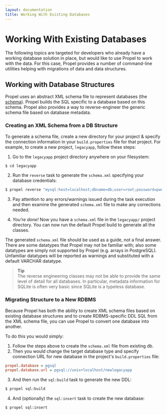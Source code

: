 ```yaml
---
layout: documentation
title: Working With Existing Databases
---
```


# Working With Existing Databases #

The following topics are targeted for developers who already have a working database solution in place, but would like to use Propel to work with the data. For this case, Propel provides a number of command-line utilities helping with migrations of data and data structures.

## Working with Database Structures ##

Propel uses an abstract XML schema file to represent databases (the [schema](../reference/schema)). Propel builds the SQL specific to a database based on this schema. Propel also provides a way to reverse-engineer the generic schema file based on database metadata.

### Creating an XML Schema from a DB Structure ###

To generate a schema file, create a new directory for your project & specify the connection information in your `build.properties` file for that project. For example, to create a new project, `legacyapp`, follow these steps:

 1. Go to the `legacyapp` project directory anywhere on your filesystem:

  ```bash
  $ cd legacyapp
  ```

 2. Run the `reverse` task to generate the `schema.xml` specifying your database credentials:

  ```bash
  $ propel reverse "mysql:host=localhost;dbname=db;user=root;password=pwd"
  ```

 3. Pay attention to any errors/warnings issued during the task execution and then examine the generated `schema.xml` file to make any corrections needed.

 4. _You're done!_ Now you have a `schema.xml` file in the `legacyapp/` project directory. You can now run the default Propel build to generate all the classes.

The generated `schema.xml` file should be used as a guide, not a final answer. There are some datatypes that Propel may not be familiar with; also some datatypes are simply not supported by Propel (e.g. arrays in PostgreSQL). Unfamiliar datatypes will be reported as warnings and substituted with a default VARCHAR datatype.

>**Tip**<br />The reverse engineering classes may not be able to provide the same level of detail for all databases. In particular, metadata information for SQLite is often very basic since SQLite is a typeless database.

### Migrating Structure to a New RDBMS ###

Because Propel has both the ability to create XML schema files based on existing database structures and to create RDBMS-specific DDL SQL from the XML schema file, you can use Propel to convert one database into another.

To do this you would simply:

 1. Follow the steps above to create the `schema.xml` file from existing db.
 2. Then you would change the target database type and specify connection URL for new database in the project's `build.properties` file:

  ```ini
  propel.database = pgsql
  propel.database.url = pgsql://unix+localhost/newlegacyapp
  ```

 3. And then run the `sql:build` task to generate the new DDL:

  ```bash
  $ propel sql:build
  ```

 4. And (optionally) the `sql:insert` task to create the new database:

  ```bash
  $ propel sql:insert
  ```
